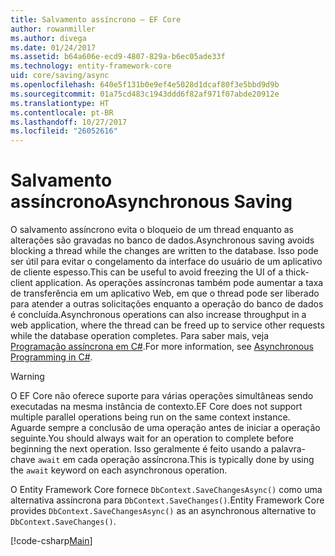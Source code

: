 ```yaml
---
title: Salvamento assíncrono – EF Core
author: rowanmiller
ms.author: divega
ms.date: 01/24/2017
ms.assetid: b64a606e-ecd9-4807-829a-b6ec05ade33f
ms.technology: entity-framework-core
uid: core/saving/async
ms.openlocfilehash: 640e5f131b0e9ef4e5028d1dcaf80f3e5bbd9d9b
ms.sourcegitcommit: 01a75cd483c1943ddd6f82af971f07abde20912e
ms.translationtype: HT
ms.contentlocale: pt-BR
ms.lasthandoff: 10/27/2017
ms.locfileid: "26052616"
---
```

# <a name="asynchronous-saving"></a><span data-ttu-id="a7f9b-102">Salvamento assíncrono</span><span class="sxs-lookup"><span data-stu-id="a7f9b-102">Asynchronous Saving</span></span>

<span data-ttu-id="a7f9b-103">O salvamento assíncrono evita o bloqueio de um thread enquanto as alterações são gravadas no banco de dados.</span><span class="sxs-lookup"><span data-stu-id="a7f9b-103">Asynchronous saving avoids blocking a thread while the changes are written to the database.</span></span> <span data-ttu-id="a7f9b-104">Isso pode ser útil para evitar o congelamento da interface do usuário de um aplicativo de cliente espesso.</span><span class="sxs-lookup"><span data-stu-id="a7f9b-104">This can be useful to avoid freezing the UI of a thick-client application.</span></span> <span data-ttu-id="a7f9b-105">As operações assíncronas também pode aumentar a taxa de transferência em um aplicativo Web, em que o thread pode ser liberado para atender a outras solicitações enquanto a operação do banco de dados é concluída.</span><span class="sxs-lookup"><span data-stu-id="a7f9b-105">Asynchronous operations can also increase throughput in a web application, where the thread can be freed up to service other requests while the database operation completes.</span></span> <span data-ttu-id="a7f9b-106">Para saber mais, veja [Programação assíncrona em C#](https://docs.microsoft.com/dotnet/csharp/async).</span><span class="sxs-lookup"><span data-stu-id="a7f9b-106">For more information, see [Asynchronous Programming in C#](https://docs.microsoft.com/dotnet/csharp/async).</span></span>

> [!WARNING]  
> <span data-ttu-id="a7f9b-107">O EF Core não oferece suporte para várias operações simultâneas sendo executadas na mesma instância de contexto.</span><span class="sxs-lookup"><span data-stu-id="a7f9b-107">EF Core does not support multiple parallel operations being run on the same context instance.</span></span> <span data-ttu-id="a7f9b-108">Aguarde sempre a conclusão de uma operação antes de iniciar a operação seguinte.</span><span class="sxs-lookup"><span data-stu-id="a7f9b-108">You should always wait for an operation to complete before beginning the next operation.</span></span> <span data-ttu-id="a7f9b-109">Isso geralmente é feito usando a palavra-chave `await` em cada operação assíncrona.</span><span class="sxs-lookup"><span data-stu-id="a7f9b-109">This is typically done by using the `await` keyword on each asynchronous operation.</span></span>

<span data-ttu-id="a7f9b-110">O Entity Framework Core fornece `DbContext.SaveChangesAsync()` como uma alternativa assíncrona para `DbContext.SaveChanges()`.</span><span class="sxs-lookup"><span data-stu-id="a7f9b-110">Entity Framework Core provides `DbContext.SaveChangesAsync()` as an asynchronous alternative to `DbContext.SaveChanges()`.</span></span>

[!code-csharp[Main](../../../samples/core/Saving/Saving/Async/Sample.cs#Sample)]
